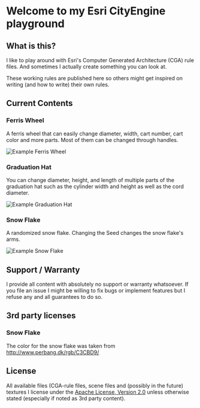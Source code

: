 # Welcome to my Esri CityEngine playground

## What is this?
I like to play around with Esri's Computer Generated Architecture (CGA) rule files. And sometimes I actually create something you can look at.

These working rules are published here so others might get inspired on writing (and how to write) their own rules.

## Current Contents

### Ferris Wheel
A ferris wheel that can easily change diameter, width, cart number, cart color and more parts. Most of them can be changed through handles.

![Example Ferris Wheel](https://gostefan.github.com/CE-Rules/images/FerrisWheel.png)

### Graduation Hat
You can change diameter, height, and length of multiple parts of the graduation hat such as the cylinder width and height as well as the cord diameter.

![Example Graduation Hat](https://gostefan.github.com/CE-Rules/images/GraduationHat.png)

### Snow Flake
A randomized snow flake. Changing the Seed changes the snow flake's arms.

![Example Snow Flake](https://gostefan.github.com/CE-Rules/images/Snowflake.png)

## Support / Warranty
I provide all content with absolutely no support or warranty whatsoever. If you file an issue I might be willing to fix bugs or implement features but I refuse any and all guarantees to do so.

## 3rd party licenses
### Snow Flake
The color for the snow flake was taken from http://www.perbang.dk/rgb/C3CBD9/

## License
All available files (CGA-rule files, scene files and (possibly in the future) textures I license under the [Apache License, Version 2.0](https://www.apache.org/licenses/LICENSE-2.0) unless otherwise stated (especially if noted as 3rd party content).
